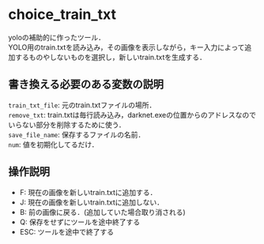 # choice_train_txt
yoloの補助的に作ったツール．<br>
YOLO用のtrain.txtを読み込み，その画像を表示しながら，キー入力によって追加するものやしないものを選択し，新しいtrain.txtを生成する．

## 書き換える必要のある変数の説明
`train_txt_file`: 元のtrain.txtファイルの場所．<br>
`remove_txt`: train.txtは毎行読み込み，darknet.exeの位置からのアドレスなのでいらない部分を削除するために使う．<br>
`save_file_name`: 保存するファイルの名前．<br>
`num`: 値を初期化してるだけ．<br>
## 操作説明
* F: 現在の画像を新しいtrain.txtに追加する．
* J: 現在の画像を新しいtrain.txtに追加しない．
* B: 前の画像に戻る．(追加していた場合取り消される)
* Q: 保存をせずにツールを途中終了する
* ESC: ツールを途中で終了する
